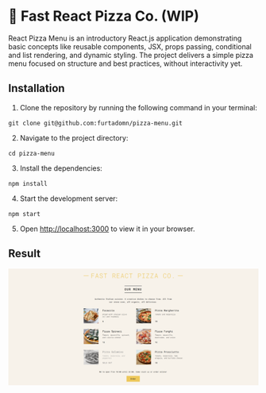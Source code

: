# 🍕 Fast React Pizza Co. (WIP)

React Pizza Menu is an introductory React.js application demonstrating basic concepts like reusable components, JSX, props passing, conditional and list rendering, and dynamic styling. The project delivers a simple pizza menu focused on structure and best practices, without interactivity yet.

## Installation

1. Clone the repository by running the following command in your terminal:

```
git clone git@github.com:furtadomn/pizza-menu.git
```

2. Navigate to the project directory:

```
cd pizza-menu
```

3. Install the dependencies:

```
npm install
```

4. Start the development server:

```
npm start
```

5. Open [http://localhost:3000](http://localhost:3000) to view it in your browser.

## Result

![Project Result](/public/project.png)
